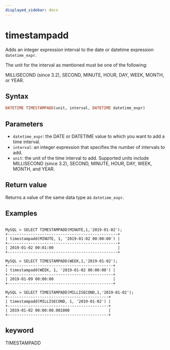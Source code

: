 ```yaml
---
displayed_sidebar: docs
---
```


# timestampadd

Adds an integer expression interval to the date or datetime expression `datetime_expr`.

The unit for the interval as mentioned must be one of the following:

MILLISECOND (since 3.2), SECOND, MINUTE, HOUR, DAY, WEEK, MONTH, or YEAR.

## Syntax

```Haskell
DATETIME TIMESTAMPADD(unit, interval, DATETIME datetime_expr)
```

## Parameters

- `datetime_expr`: the DATE or DATETIME value to which you want to add a time interval.
- `interval`: an integer expression that specifies the number of intervals to add.
- `unit`: the unit of the time interval to add. Supported units include MILLISECOND (since 3.2), SECOND, MINUTE, HOUR, DAY, WEEK, MONTH, and YEAR.

## Return value

Returns a value of the same data type as `datetime_expr`.

## Examples

```plain text

MySQL > SELECT TIMESTAMPADD(MINUTE,1,'2019-01-02');
+------------------------------------------------+
| timestampadd(MINUTE, 1, '2019-01-02 00:00:00') |
+------------------------------------------------+
| 2019-01-02 00:01:00                            |
+------------------------------------------------+

MySQL > SELECT TIMESTAMPADD(WEEK,1,'2019-01-02');
+----------------------------------------------+
| timestampadd(WEEK, 1, '2019-01-02 00:00:00') |
+----------------------------------------------+
| 2019-01-09 00:00:00                          |
+----------------------------------------------+

MySQL > SELECT TIMESTAMPADD(MILLISECOND,1,'2019-01-02');
+--------------------------------------------+
| timestampadd(MILLISECOND, 1, '2019-01-02') |
+--------------------------------------------+
| 2019-01-02 00:00:00.001000                 |
+--------------------------------------------+
```

## keyword

TIMESTAMPADD
